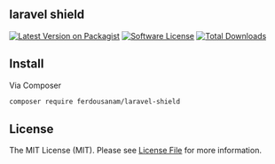 ## laravel shield


[![Latest Version on Packagist][ico-version]][link-packagist]
[![Software License][ico-license]](LICENSE.md)
[![Total Downloads][ico-downloads]][link-downloads]


## Install

Via Composer

```bash
composer require ferdousanam/laravel-shield
```

## License

The MIT License (MIT). Please see [License File](LICENSE.md) for more information.

[ico-version]: https://img.shields.io/packagist/v/ferdousanam/laravel-shield?style=flat-square
[ico-downloads]: https://img.shields.io/packagist/dt/ferdousanam/laravel-shield?style=flat-square
[ico-license]: https://img.shields.io/github/license/ferdousanam/laravel-shield?style=flat-square
[link-packagist]: https://packagist.org/packages/ferdousanam/laravel-shield
[link-downloads]: https://packagist.org/packages/ferdousanam/laravel-shield
[link-author]: https://github.com/ferdousanam

